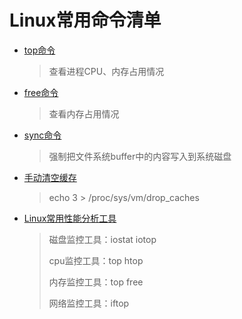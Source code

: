 # Linux常用命令清单

- [top命令](https://blog.csdn.net/m0_51627713/article/details/118091336)

  > 查看进程CPU、内存占用情况

- [free命令](https://blog.51cto.com/u_11060853/2113566)

  > 查看内存占用情况

- [sync命令](https://blog.csdn.net/yyyljw/article/details/115062077)

  > 强制把文件系统buffer中的内容写入到系统磁盘

- [手动清空缓存](https://blog.51cto.com/59465168/2337939)

  > echo 3 > /proc/sys/vm/drop_caches

- [Linux常用性能分析工具](https://blog.csdn.net/yangyijun1990/article/details/106725225)

  > 磁盘监控工具：iostat iotop
  >
  > cpu监控工具：top htop
  >
  > 内存监控工具：top free
  >
  > 网络监控工具：iftop

